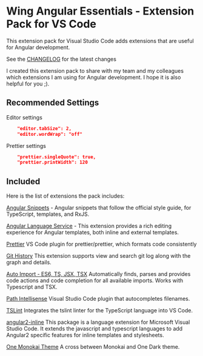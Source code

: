 # Wing Angular Essentials - Extension Pack for VS Code
This extension pack for Visual Studio Code adds extensions that are useful for Angular development.

See the [CHANGELOG](CHANGELOG.md) for the latest changes

I created this extension pack to share with my team and my colleagues which extensions I am using for Angular development. I hope it is also helpful for you ;).

## Recommended Settings

Editor settings

```json
    "editor.tabSize": 2,
    "editor.wordWrap": "off"
```

Prettier settings

```json
    "prettier.singleQuote": true,
    "prettier.printWidth": 120
```

## Included

Here is the list of extensions the pack includes:

[Angular Snippets](https://marketplace.visualstudio.com/items?itemName=johnpapa.Angular2) - Angular snippets that follow the official style guide, for TypeScript, templates, and RxJS.

[Angular Language Service](https://marketplace.visualstudio.com/items?itemName=Angular.ng-template) - This extension provides a rich editing experience for Angular templates, both inline and external templates.

[Prettier](https://marketplace.visualstudio.com/items?itemName=esbenp.prettier-vscode) VS Code plugin for prettier/prettier, which formats code consistently

[Git History](https://marketplace.visualstudio.com/items?itemName=donjayamanne.githistory) This extension supports view and search git log along with the graph and details.

[Auto Import - ES6, TS, JSX, TSX](https://marketplace.visualstudio.com/items?itemName=NuclleaR.vscode-extension-auto-import) Automatically finds, parses and provides code actions and code completion for all available imports. Works with Typescript and TSX.

[Path Intellisense](https://marketplace.visualstudio.com/items?itemName=christian-kohler.path-intellisense) Visual Studio Code plugin that autocompletes filenames.

[TSLint](https://marketplace.visualstudio.com/items?itemName=eg2.tslint) Integrates the tslint linter for the TypeScript language into VS Code.

[angular2-inline](https://marketplace.visualstudio.com/items?itemName=natewallace.angular2-inline) This package is a language extension for Microsoft Visual Studio Code. It extends the javascript and typescript languages to add Angular2 specific features for inline templates and stylesheets.

[One Monokai Theme](https://marketplace.visualstudio.com/items?itemName=azemoh.one-monokai) A cross between Monokai and One Dark theme.